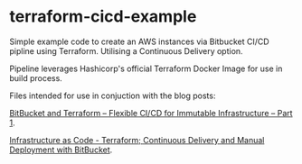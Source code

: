 # terraform-cicd-example

Simple example code to create an AWS instances via Bitbucket CI/CD pipline using Terraform. Utilising a Continuous Delivery option.

Pipeline leverages Hashicorp's official Terraform Docker Image for use in build process.

Files intended for use in conjuction with the blog posts:

[BitBucket and Terraform – Flexible CI/CD for Immutable Infrastructure – Part 1](https://tinfoilcipher.co.uk/2020/05/11/bitbucket-aws-and-terraform-flexible-ci-cd-for-immutable-infrastructure).

[Infrastructure as Code - Terraform; Continuous Delivery and Manual Deployment with BitBucket](https://tinfoilcipher.co.uk/2021/09/27/infrastructure-as-code-terraform-continuous-delivery-and-manual-deployment-with-bitbucket).
